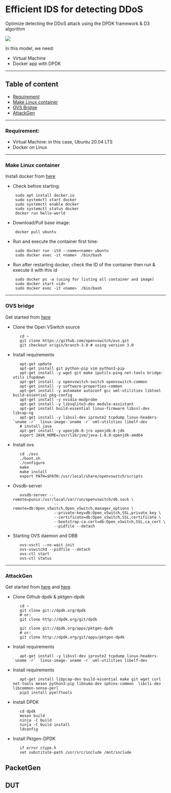# Efficient IDS for detecting DDoS

Optimize detecting the DDoS attack using the DPDK framework & D3 algorithm

![](https://iili.io/H2ryplj.md.png)

In this model, we need:
 - Virtual Machine
 - Docker app with DPDK
---

## Table of content
 - [Requirement](#requirement)
 - [Make Linux container](#make-linux-container)
 - [OVS Bridge](#ovs-bridge)
 - [AttackGen](#attackgen)
---

### Requirement:
 - Virtual Machine: in this case, Ubuntu 20.04 LTS
 - Docker on Linux
---

### Make Linux container 
   Install docker from [here](https://docs.docker.com/desktop/install/linux-install/)
 - Check before starting:
   ```
    sudo apt install docker.io 
    sudo systemctl start docker
    sudo systemctl enable docker
    sudo systemctl status docker
    docker run hello-world
   ```
 - Download/Pull base image: 
   ```
    docker pull ubuntu
   ```
 - Run and execute the container first time:
   ```
    sudo docker run -itd --name=<name> ubuntu
    sudo docker exec -it <name>  /bin/bash
   ```
 - Run after restarting docker, check the ID of the container then run & execute it with this id
   ```
    sudo docker ps -a (using for listing all container and image)
    sudo docker start <id>
    sudo docker exec -it <name>  /bin/bash
   ```
---

### OVS bridge
Get started from [here](https://docs.openvswitch.org/en/latest/intro/install/general/)
- Clone the Open VSwitch source
   ```shell
      cd ~
      git clone https://github.com/openvswitch/ovs.git
      git checkout origin/branch-3.0 # using version 3.0
   ```
- Install requirements
   ```shell
      apt-get update
      apt-get install git python-pip vim python3-pip
      apt-get install -y wget git make iputils-ping net-tools bridge-utils ifupdown
      apt-get install -y openvswitch-switch openvswitch-common
      apt-get install -y software-properties-common
      apt-get install -y automake autoconf gcc uml-utilities libtool build-essential pkg-config 
      apt-get install -y nvidia-modprobe
      apt-get install -y libsqlite3-dev module-assistant 
      apt-get install build-essential linux-firmware libssl-dev libcap-ng 
      apt-get install -y libssl-dev iproute2 tcpdump linux-headers-`uname -r`  linux-image-`uname -r` uml-utilities libelf-dev
      # install java
      apt-get install -y openjdk-8-jre openjdk-8-jdk
      export JAVA_HOME=/usr/lib/jvm/java-1.8.0-openjdk-amd64
   ```
- Install ovs
   ```shell
      cd ./ovs
      ./boot.sh
      ./configure
      make
      make install 
      export PATH=$PATH:/usr/local/share/openvswitch/scripts
   ```
- Ovsdb-server
   ```shell
      ovsdb-server --remote=punix:/usr/local/var/run/openvswitch/db.sock \
                     --remote=db:Open_vSwitch,Open_vSwitch,manager_options \
                     --private-key=db:Open_vSwitch,SSL,private_key \
                     --certificate=db:Open_vSwitch,SSL,certificate \
                     --bootstrap-ca-cert=db:Open_vSwitch,SSL,ca_cert \
                     --pidfile --detach
   ```
- Starting OVS daemon and DBB
   ```shell
      ovs-vsctl --no-wait init  
      ovs-vswitchd --pidfile --detach 
      ovs-ctl start
      ovs-ctl status
   ```
---

### AttackGen
Get started from [here](https://pktgen-dpdk.readthedocs.io/en/latest/getting_started.html) and [here](https://github.com/pktgen/Pktgen-DPDK/blob/dev/INSTALL.md)
- Clone Github dpdk & pktgen-dpdk
   ```
      cd ~
      git clone git://dpdk.org/dpdk
      # or:
      git clone http://dpdk.org/git/dpdk

      git clone git://dpdk.org/apps/pktgen-dpdk
      # or:
      git clone http://dpdk.org/git/apps/pktgen-dpdk
   ```
- Install requirements
   ```
      apt-get install -y libssl-dev iproute2 tcpdump linux-headers-`uname -r`  linux-image-`uname -r` uml-utilities libelf-dev

   ```
- Install requirements
   ```
      apt-get install libpcap-dev build-essential make git wget curl net-tools meson python3-pip libnuma-dev sphinx-common  libcli-dev libcommon-sense-perl
      pip3 install pyelftools
   ```
- Install DPDK
   ```
      cd dpdk
      meson build
      ninja -C build
      ninja -C build install
      ldconfig

   ```
- Install Pktgen-DPDK
   ```
      if error ctype.h
      set substitute-path /usr/src/include /mnt/include
   ```
## PacketGen

## DUT 


